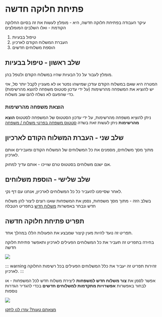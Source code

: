 # פתיחת חלוקה חדשה
עיקר העבודה בפתיחת חלוקה חדשה, היא - מומלץ לעשות את זה בסיום החלוקה הקודמת - ואלו השלבים המומלצים
1. טיפול בבעיות
2. העברת המשלוח הקודם לארכיון
3. הוספת משלוחים חדשים

## שלב ראשון - טיפול בבעיות
מומלץ לעבור על כל הבעיות שהיו במשלוח הקודם ולטפל בהן.

המטרה היא שאם במשלוח הקודם עודכן שמישהו נפטר או לא מעוניין לקבל יותר סל, אזי יש להוציא את המשפחה מהרשימות (על ידי עדכון סטטוס משפחה להוצא מהרשימות) כדי שהפעם לא נשלח להם שוב משלוח.

### הוצאת משפחה מהרשימות

ניתן להוציא משפחה מהרשימות, על ידי עדכון הסטטוס של המשפחה לסטטוס **הוצא מהרשימות**
ניתן לעשות זאת בשדה [סטטוס משפחה בפרטי משלוח / משפחה](family-info.html#סטטוס-סטטוס-משפחה)

## שלב שני - העברת המשלוח הקודם לארכיון
מתוך מסך משלוחים, מסמנים את כל המשלוחים של המשלוח הקודם ומעבירים אותם לארכיון.

אם ישנם משלוחים בסטטוס טרם שוייכו - אותם עדיך למחוק.

## שלב שלישי - הוספת משלוחים
לאחר שסיימנו להעביר כל כל המשלוחים לארכיון, אנחנו עם דף נקי.

בשלב הזה - מתוך מסך משפחות, נסמן את המשפחות שאנו רוצים ליצור להן משלוח חדש ונבחר באפשרות
[משלוח חדש](families.html#%D7%94%D7%95%D7%A1%D7%A4%D7%AA-%D7%9E%D7%A9%D7%9C%D7%95%D7%97-%D7%9C%D7%9E%D7%A9%D7%A4%D7%97%D7%95%D7%AA-%D7%94%D7%9E%D7%A1%D7%95%D7%9E%D7%A0%D7%95%D7%AA)
בתפריט הטבלה



## תפריט פתיחת חלוקה חדשה
תפריט זה נועד להיות מעין קיצור שמבצע את הפעולות הללו במהלך אחד. 

בחירה בתפריט זה תעביר את כל המשלוחים הפעילים לארכיון ותאפשר פתיחת חלוקה חדשה

![](./2020-10-07_14h28_14.png)

::: warning זהירות
תפריט זה יעביר את כלל המשלוחים הפעילים בכל רשימות החלוקה לארכיון.
:::

אפשר לסמן את **צור משלוח חדש למשפחות** ליצירת משלוח חדש לכל המשפחות - או לבחור באפשרות **אפשרויות מתקדמות למשלוחים חדשים** בכדי להגדיר הגדרות נוספות

![](./2020-10-07_14h30_11.png)


[מצאתם טעות? עזרו לנו לתקן](https://github.com/noam-honig/food-basket-delivery/tree/master/docs/guide/new-delivery-day.md)
